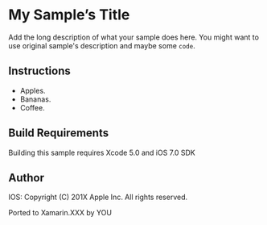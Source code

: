 My Sample’s Title
==============

Add the long description of what your sample does here. You might want to use original sample's description and maybe some `code`.

Instructions
------------

* Apples.
* Bananas.
* Coffee.

Build Requirements
------------------

Building this sample requires Xcode 5.0 and iOS 7.0 SDK

Author
------ 
IOS:
Copyright (C) 201X Apple Inc. All rights reserved.

Ported to Xamarin.XXX by YOU
